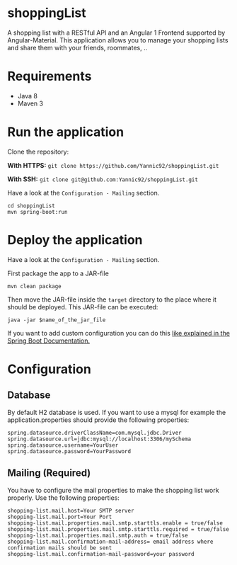 # shoppingList
A shopping list with a RESTful API and an Angular 1 Frontend supported by Angular-Material.
This application allows you to manage your shopping lists and share them with your friends, roommates, ..

# Requirements

* Java 8
* Maven 3

# Run the application
Clone the repository: 

**With HTTPS:**
`git clone https://github.com/Yannic92/shoppingList.git`

**With SSH:**
`git clone git@github.com:Yannic92/shoppingList.git`

Have a look at the `Configuration - Mailing` section.

```
cd shoppingList
mvn spring-boot:run
```

# Deploy the application

Have a look at the `Configuration - Mailing` section.

First package the app to a JAR-file
```
mvn clean package
```

Then move the JAR-file inside the `target` directory to the place where it should be deployed.
This JAR-file can be executed:
```
java -jar $name_of_the_jar_file
```
If you want to add custom configuration you can do this [like explained in the Spring Boot Documentation.](http://docs.spring.io/spring-boot/docs/current/reference/html/boot-features-external-config.html "Spring Boot Externalized Configuration")

# Configuration
## Database
By default H2 database is used. If you want to use a mysql for example the application.properties should provide the following properties:
``` properties
spring.datasource.driverClassName=com.mysql.jdbc.Driver
spring.datasource.url=jdbc:mysql://localhost:3306/mySchema
spring.datasource.username=YourUser
spring.datasource.password=YourPassword
```
## Mailing (Required)
You have to configure the mail properties to make the shopping list work properly. Use the following properties:
``` properties
shopping-list.mail.host=Your SMTP server
shopping-list.mail.port=Your Port
shopping-list.mail.properties.mail.smtp.starttls.enable = true/false
shopping-list.mail.properties.mail.smtp.starttls.required = true/false
shopping-list.mail.properties.mail.smtp.auth = true/false
shopping-list.mail.confirmation-mail-address= email address where confirmation mails should be sent
shopping-list.mail.confirmation-mail-password=your password
```
